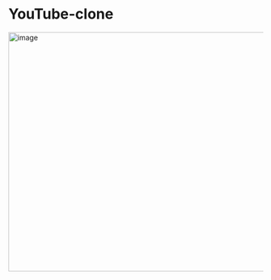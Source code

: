 # YouTube-clone
<img width="956" height="473" alt="image" src="https://github.com/user-attachments/assets/83dfdd11-e10c-4334-96aa-921aa3f0ce30" />
